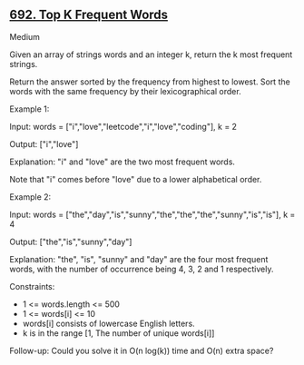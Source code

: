 ## [692. Top K Frequent Words](https://leetcode.com/problems/top-k-frequent-words//)

Medium

Given an array of strings words and an integer k, return the k most frequent strings.

Return the answer sorted by the frequency from highest to lowest. Sort the words with the same frequency by their lexicographical order.

 

Example 1:

Input: words = ["i","love","leetcode","i","love","coding"], k = 2

Output: ["i","love"]

Explanation: "i" and "love" are the two most frequent words.

Note that "i" comes before "love" due to a lower alphabetical order.

Example 2:

Input: words = ["the","day","is","sunny","the","the","the","sunny","is","is"], k = 4

Output: ["the","is","sunny","day"]

Explanation: "the", "is", "sunny" and "day" are the four most frequent words, with the number of occurrence being 4, 3, 2 and 1 respectively.
 

Constraints:

- 1 <= words.length <= 500
- 1 <= words[i] <= 10
- words[i] consists of lowercase English letters.
- k is in the range [1, The number of unique words[i]]
 

Follow-up: Could you solve it in O(n log(k)) time and O(n) extra space?